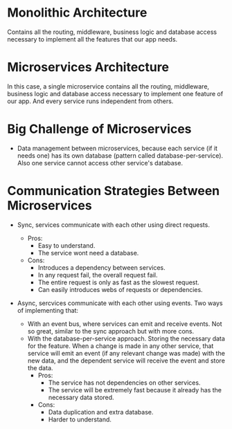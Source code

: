 # Monolithic Architecture

Contains all the routing, middleware, business logic and database access necessary to implement all the features that our app needs.

# Microservices Architecture

In this case, a single microservice contains all the routing, middleware, business logic and database access necessary to implement one feature of our app. And every service runs independent from others.

# Big Challenge of Microservices

- Data management between microservices, because each service (if it needs one) has its own database (pattern called database-per-service). Also one service cannot access other service's database.

# Communication Strategies Between Microservices

- Sync, services communicate with each other using direct requests.

  - Pros:
    - Easy to understand.
    - The service wont need a database.
  - Cons:
    - Introduces a dependency between services.
    - In any request fail, the overall request fail.
    - The entire request is only as fast as the slowest request.
    - Can easily introduces webs of requests or dependencies.

- Async, sercvices communicate with each other using events. Two ways of implementing that:
  - With an event bus, where services can emit and receive events. Not so great, similar to the sync approach but with more cons.
  - With the database-per-service approach. Storing the necessary data for the feature. When a change is made in any other service, that service will emit an event (if any relevant change was made) with the new data, and the dependent service will receive the event and store the data.
    - Pros:
      - The service has not dependencies on other services.
      - The service will be extremely fast because it already has the necessary data stored.
    - Cons:
      - Data duplication and extra database.
      - Harder to understand.
